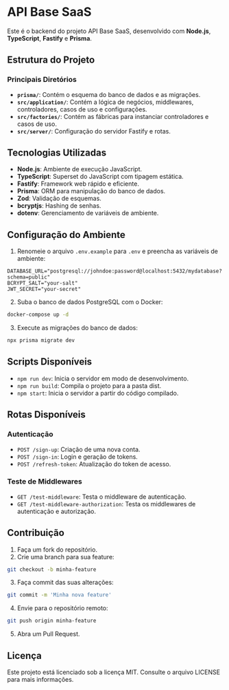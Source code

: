 # API Base SaaS

Este é o backend do projeto API Base SaaS, desenvolvido com **Node.js**, **TypeScript**, **Fastify** e **Prisma**.

## Estrutura do Projeto

### Principais Diretórios

- **`prisma/`**: Contém o esquema do banco de dados e as migrações.
- **`src/application/`**: Contém a lógica de negócios, middlewares, controladores, casos de uso e configurações.
- **`src/factories/`**: Contém as fábricas para instanciar controladores e casos de uso.
- **`src/server/`**: Configuração do servidor Fastify e rotas.

## Tecnologias Utilizadas

- **Node.js**: Ambiente de execução JavaScript.
- **TypeScript**: Superset do JavaScript com tipagem estática.
- **Fastify**: Framework web rápido e eficiente.
- **Prisma**: ORM para manipulação do banco de dados.
- **Zod**: Validação de esquemas.
- **bcryptjs**: Hashing de senhas.
- **dotenv**: Gerenciamento de variáveis de ambiente.

## Configuração do Ambiente

1. Renomeie o arquivo `.env.example` para `.env` e preencha as variáveis de ambiente:

```env
DATABASE_URL="postgresql://johndoe:password@localhost:5432/mydatabase?schema=public"
BCRYPT_SALT="your-salt"
JWT_SECRET="your-secret"
```

2. Suba o banco de dados PostgreSQL com o Docker:

```bash
docker-compose up -d
```

3. Execute as migrações do banco de dados:

```bash
npx prisma migrate dev
```

## Scripts Disponíveis

- `npm run dev`: Inicia o servidor em modo de desenvolvimento.
- `npm run build`: Compila o projeto para a pasta dist.
- `npm start`: Inicia o servidor a partir do código compilado.

## Rotas Disponíveis

### Autenticação

- `POST /sign-up`: Criação de uma nova conta.
- `POST /sign-in`: Login e geração de tokens.
- `POST /refresh-token`: Atualização do token de acesso.

### Teste de Middlewares

- `GET /test-middleware`: Testa o middleware de autenticação.
- `GET /test-middleware-authorization`: Testa os middlewares de autenticação e autorização.

## Contribuição

1. Faça um fork do repositório.
2. Crie uma branch para sua feature:
```bash
git checkout -b minha-feature
```
3. Faça commit das suas alterações:
```bash
git commit -m 'Minha nova feature'
```
4. Envie para o repositório remoto:
```bash
git push origin minha-feature
```
5. Abra um Pull Request.

## Licença

Este projeto está licenciado sob a licença MIT. Consulte o arquivo LICENSE para mais informações.
